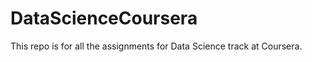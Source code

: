 DataScienceCoursera
===================

This repo is for all the assignments for Data Science track at Coursera.
